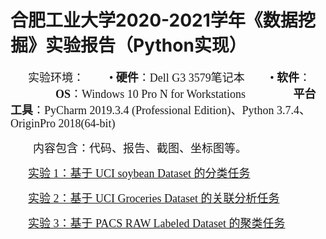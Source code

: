 # 合肥工业大学2020-2021学年《数据挖掘》实验报告（Python实现）
&emsp;&emsp;<font size =4 face=宋体>实验环境：</font>
<font size =4 face=宋体>&emsp;&emsp;• <b>硬件</b>：Dell G3 3579笔记本
&emsp;&emsp;•	<b>软件</b>：
		&emsp;&emsp;&emsp;&emsp;<b>OS</b>：Windows 10 Pro N for Workstations
		&emsp;&emsp;&emsp;&emsp;<b>平台工具</b>：PyCharm 2019.3.4 (Professional Edition)、Python 3.7.4、OriginPro 2018(64-bit)
</font>

<font size =4 face=宋体>&emsp;&emsp;内容包含：代码、报告、截图、坐标图等。
</font>


&emsp;&emsp;<font size =4 face=宋体>[实验 1：基于 UCI soybean Dataset 的分类任务]()</font>

&emsp;&emsp;<font size =4 face=宋体>[实验 2：基于 UCI Groceries Dataset 的关联分析任务]()</font>

&emsp;&emsp;<font size =4 face=宋体>[实验 3：基于 PACS RAW Labeled Dataset 的聚类任务]()</font>